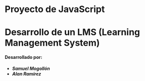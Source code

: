 # Proyecto de JavaScript

# Desarrollo de un LMS (Learning Management System)



#### Desarrollado por:
- **_Samuel Mogollón_**
- **_Alan Ramírez_**